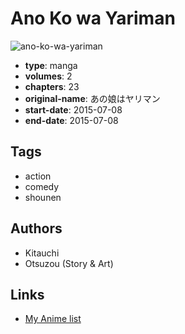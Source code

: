 # Ano Ko wa Yariman

![ano-ko-wa-yariman](https://cdn.myanimelist.net/images/manga/2/170778.jpg)

-   **type**: manga
-   **volumes**: 2
-   **chapters**: 23
-   **original-name**: あの娘はヤリマン
-   **start-date**: 2015-07-08
-   **end-date**: 2015-07-08

## Tags

-   action
-   comedy
-   shounen

## Authors

-   Kitauchi
-   Otsuzou (Story & Art)

## Links

-   [My Anime list](https://myanimelist.net/manga/95776/Ano_Ko_wa_Yariman)
